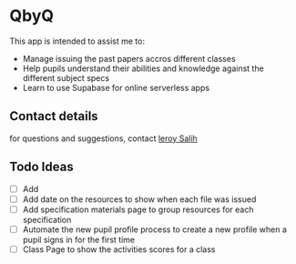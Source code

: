 # QbyQ

This app is intended to assist me to:
* Manage issuing the past papers accros different classes
* Help pupils understand their abilities and knowledge against the different subject specs
* Learn to use Supabase for online serverless apps

## Contact details

for questions and suggestions, contact [leroy Salih](mailto:leroysalih@gmail.com)

## Todo Ideas

- [ ] Add 
- [ ] Add date on the resources to show when each file was issued
- [ ] Add specification materials page to group resources for each specification
- [ ] Automate the new pupil profile process to create a new profile when a pupil signs in for the first time
- [ ] Class Page to show the activities scores for a class
